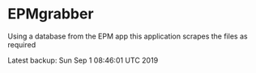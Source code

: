 # EPMgrabber
Using a database from the EPM app this application scrapes the files as required


Latest backup: Sun Sep 1 08:46:01 UTC 2019
